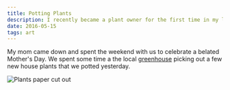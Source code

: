 ```yaml
---
title: Potting Plants
description: I recently became a plant owner for the first time in my life.
date: 2016-05-15
tags: art
---
```

My mom came down and spent the weekend with us to celebrate a belated Mother's Day. We spent some time a the local [greenhouse](http://www.maysgreenhouse.net/) picking out a few new house plants that we potted yesterday.

![Plants paper cut out](https://s3.amazonaws.com/static.levimcg.com/notes/plants/plants-web.png)
